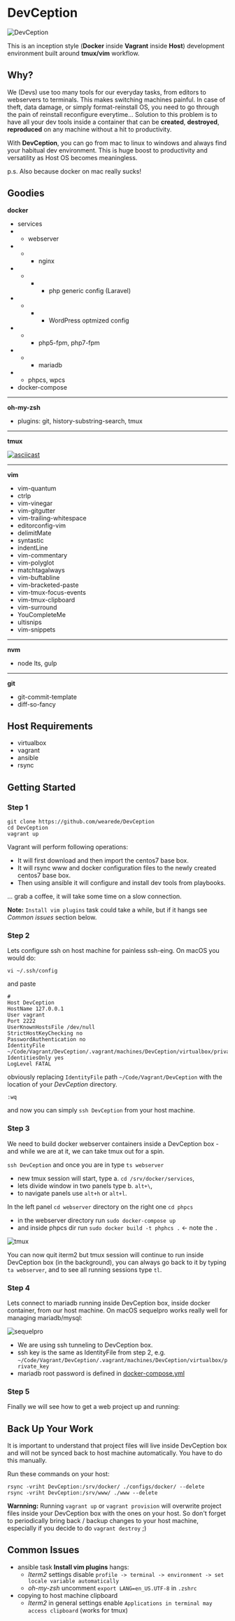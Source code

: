 # DevCeption

![DevCeption](https://user-images.githubusercontent.com/8479569/33684572-23cad2ce-dae8-11e7-83e8-33f6bb0dd0ab.jpeg)

This is an inception style (**Docker** inside **Vagrant** inside **Host**) development environment built around **tmux/vim** workflow.

## Why?
We (Devs) use too many tools for our everyday tasks, from editors to webservers to terminals. This makes switching machines painful. In case of theft, data damage, or simply format-reinstall OS, you need to go through the pain of reinstall reconfigure everytime... Solution to this problem is to have all your dev tools inside a container that can be **created**, **destroyed**, **reproduced** on any machine without a hit to productivity.

With **DevCeption**, you can go from mac to linux to windows and always find your habitual dev environment. This is huge boost to productivity and versatility as Host OS becomes meaningless.

p.s. Also because docker on mac really sucks!

## Goodies

**docker**
- services
- - webserver
- - - nginx
- - - - php generic config (Laravel)
- - - - WordPress optmized config
- - - php5-fpm, php7-fpm
- - - mariadb
- - phpcs, wpcs
- docker-compose

---

**oh-my-zsh**
- plugins: git, history-substring-search, tmux

---

**tmux**

[![asciicast](https://asciinema.org/a/pEmcC5Q8O7TB0qQXj3GnS7pHd.png)](https://asciinema.org/a/pEmcC5Q8O7TB0qQXj3GnS7pHd)

---

**vim**
- vim-quantum
- ctrlp
- vim-vinegar
- vim-gitgutter
- vim-trailing-whitespace
- editorconfig-vim
- delimitMate
- syntastic
- indentLine
- vim-commentary
- vim-polyglot
- matchtagalways
- vim-buftabline
- vim-bracketed-paste
- vim-tmux-focus-events
- vim-tmux-clipboard
- vim-surround
- YouCompleteMe
- ultisnips
- vim-snippets

---

**nvm**
- node lts, gulp

---

**git**
- git-commit-template
- diff-so-fancy

## Host Requirements

- virtualbox
- vagrant
- ansible
- rsync

## Getting Started

### Step 1

```
git clone https://github.com/wearede/DevCeption
cd DevCeption
vagrant up
```

Vagrant will perform following operations:
- It will first download and then import the centos7 base box.
- It will rsync www and docker configuration files to the newly created centos7 base box.
- Then using ansible it will configure and install dev tools from playbooks.

... grab a coffee, it will take some time on a slow connection.

**Note:** `Install vim plugins` task could take a while, but if it hangs see *Common issues* section below.

### Step 2

Lets configure ssh on host machine for painless ssh-eing. On macOS you would do:

```
vi ~/.ssh/config
```
and paste
```
#
Host DevCeption
HostName 127.0.0.1
User vagrant
Port 2222
UserKnownHostsFile /dev/null
StrictHostKeyChecking no
PasswordAuthentication no
IdentityFile ~/Code/Vagrant/DevCeption/.vagrant/machines/DevCeption/virtualbox/private_key
IdentitiesOnly yes
LogLevel FATAL
```

obviously replacing `IdentityFile` path `~/Code/Vagrant/DevCeption` with the location of your *DevCeption* directory.

`:wq`

and now you can simply `ssh DevCeption` from your host machine.

### Step 3

We need to build docker webserver containers inside a DevCeption box - and while we are at it, we can take tmux out for a spin.

`ssh DevCeption` and once you are in type `ts webserver`

- new tmux session will start, type a. `cd /srv/docker/services`,
- lets divide window in two panels type b. `alt+\`,
- to navigate panels use `alt+h` or `alt+l`.

In the left panel `cd webserver` directory on the right one `cd phpcs`

- in the webserver directory run `sudo docker-compose up`
- and inside phpcs dir run `sudo docker build -t phphcs .` <- note the `.`

![tmux](https://user-images.githubusercontent.com/8479569/33686579-caa3639e-daee-11e7-897e-7547d61c07b3.png)

You can now quit iterm2 but tmux session will continue to run inside DevCeption box (in the background), you can always go back to it by typing `ta webserver`, and to see all running sessions type `tl`.

### Step 4

Lets connect to mariadb running inside DevCeption box, inside docker container, from our host machine.
On macOS sequelpro works really well for managing mariadb/mysql:

![sequelpro](https://user-images.githubusercontent.com/8479569/33715683-e336c1a2-db6c-11e7-9cb2-cecc872e252b.png)

- We are using ssh tunneling to DevCeption box.
- ssh key is the same as IdentityFile from step 2, e.g. `~/Code/Vagrant/DevCeption/.vagrant/machines/DevCeption/virtualbox/private_key`
- mariadb root password is defined in [docker-compose.yml](https://github.com/wearede/DevCeption/blob/master/configs/docker/services/webserver/docker-compose.yml#L10)

### Step 5

Finally we will see how to get a web project up and running:



## Back Up Your Work

It is important to understand that project files will live inside DevCeption box and will not be synced back to host machine automatically. You have to do this manually.

Run these commands on your host:

```
rsync -vriht DevCeption:/srv/docker/ ./configs/docker/ --delete
rsync -vriht DevCeption:/srv/www/ ./www --delete
```
**Warnning:** Running `vagrant up` or `vagrant provision` will overwrite project files inside your DevCeption box with the ones on your host. So don't forget to periodically bring back / backup changes to your host machine, especially if you decide to do `vagrant destroy` ;)

## Common Issues

- ansible task **Install vim plugins** hangs:
  - *Iterm2* settings disable `profile -> terminal -> environment -> set locale variable automatically`
  - *oh-my-zsh* uncomment `export LANG=en_US.UTF-8` in `.zshrc` 
- copying to host machine clipboard
  - *Iterm2* in general settings enable `Applications in terminal may access clipboard` (works for tmux)

